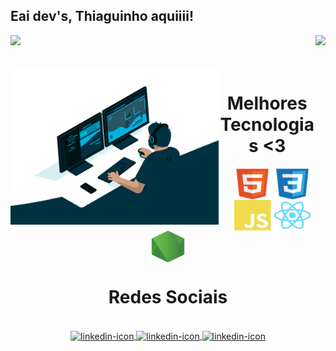 ## Eai dev's, Thiaguinho aquiiii!

<div>
  
  <img  height="180em" src="https://github-readme-stats.vercel.app/api?username=Thiagodevth&show_icons=true&theme=midnight-purple&include_all_commits=true&count_private=true"/>
  <img align="right" height="180em" src="https://github-readme-stats.vercel.app/api/top-langs/?username=Thiagodevth&layout=compact&langs_count=16&theme=great-gatsby"/>
</div>
<br>

<div  align="center"> 
  <div style="display: inline_block"><br>
    <img align="left" height="250" alt="coding-time" src="./codigo.gif/code.gif">
    <h1 align="center">Melhores Tecnologias <3</h1>
    <img align="center" height="50" width="60" alt="html-icon" src="https://raw.githubusercontent.com/devicons/devicon/master/icons/html5/html5-original.svg">
    <img align="center" height="50" width="60" alt="css-icon" src="https://raw.githubusercontent.com/devicons/devicon/master/icons/css3/css3-original.svg">
    <img align="center" height="50" width="60" alt="js-icon"  src="https://raw.githubusercontent.com/devicons/devicon/master/icons/javascript/javascript-plain.svg">
    <img align="center" height="50" width="60" alt="react-icon" src="https://raw.githubusercontent.com/devicons/devicon/master/icons/react/react-original.svg">
    <img align="center" height="50" width="60" alt="nodejs-icon" src="https://raw.githubusercontent.com/devicons/devicon/master/icons/nodejs/nodejs-original.svg">
   
   </div>
    
  
  <h1 align="center">Redes Sociais</h1>
  <br>
   <a href="https://www.instagram.com/thiaguinn_ofc/?next=%2F">
     <img align="center" alt="linkedin-icon" src="https://img.shields.io/badge/Instagram-E4405F?style=for-the-badge&logo=instagram&logoColor=white">
   <a/>
    <a href="https://www.linkedin.com/in/thiagothfidelis/">
     <img align="center" alt="linkedin-icon" src="https://img.shields.io/badge/LinkedIn-0077B5?style=for-the-badge&logo=linkedin&logoColor=white">
   <a/>
    <a href="mailto: thiagofd341@gmail.com">
     <img align="center" alt="linkedin-icon" src="https://img.shields.io/badge/Gmail-D14836?style=for-the-badge&logo=gmail&logoColor=white">
   <a/>
   
</div>
